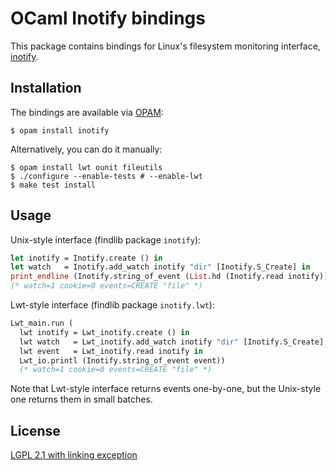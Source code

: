 OCaml Inotify bindings
======================

This package contains bindings for Linux's filesystem monitoring
interface, [inotify][man].

  [man]: http://man7.org/linux/man-pages/man7/inotify.7.html

Installation
------------

The bindings are available via [OPAM](https://opam.ocaml.org):

    $ opam install inotify

Alternatively, you can do it manually:

    $ opam install lwt ounit fileutils
    $ ./configure --enable-tests # --enable-lwt
    $ make test install

Usage
-----

Unix-style interface (findlib package `inotify`):

``` ocaml
let inotify = Inotify.create () in
let watch   = Inotify.add_watch inotify "dir" [Inotify.S_Create] in
print_endline (Inotify.string_of_event (List.hd (Inotify.read inotify)))
(* watch=1 cookie=0 events=CREATE "file" *)
```

Lwt-style interface (findlib package `inotify.lwt`):

``` ocaml
Lwt_main.run (
  lwt inotify = Lwt_inotify.create () in
  lwt watch   = Lwt_inotify.add_watch inotify "dir" [Inotify.S_Create] in
  lwt event   = Lwt_inotify.read inotify in
  Lwt_io.printl (Inotify.string_of_event event))
  (* watch=1 cookie=0 events=CREATE "file" *)
```

Note that Lwt-style interface returns events one-by-one, but the Unix-style one returns
them in small batches.

License
-------

[LGPL 2.1 with linking exception](LICENSE.txt)
